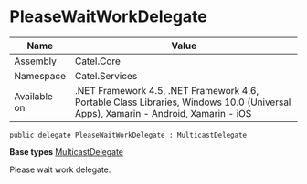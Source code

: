 

# PleaseWaitWorkDelegate

Name|Value
---|---
Assembly|Catel.Core
Namespace|Catel.Services
Available on|.NET Framework 4.5, .NET Framework 4.6, Portable Class Libraries, Windows 10.0 (Universal Apps), Xamarin - Android, Xamarin - iOS

```
public delegate PleaseWaitWorkDelegate : MulticastDelegate
```

**Base types**
[MulticastDelegate]()


Please wait work delegate.




